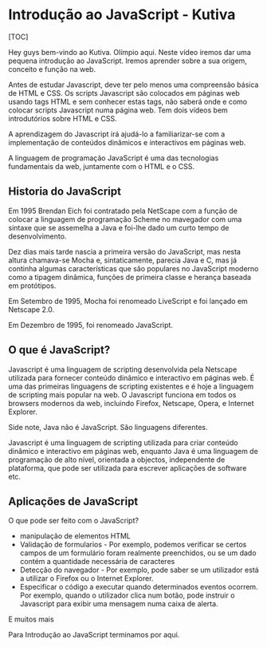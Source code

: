 # Introdução ao JavaScript - Kutiva

[TOC]



Hey guys bem-vindo ao Kutiva. Olímpio aqui. Neste vídeo iremos dar uma pequena introdução ao JavaScript. Iremos aprender sobre a sua origem, conceito e função na web. 

Antes de estudar Javascript, deve ter pelo menos uma compreensão básica de HTML e CSS. Os scripts Javascript são colocados em páginas web usando tags HTML e sem conhecer estas tags, não saberá onde e como colocar scripts Javascript numa página web. Tem dois vídeos bem introdutórios sobre HTML e CSS. 

A aprendizagem do Javascript irá ajudá-lo a familiarizar-se com a implementação de conteúdos dinâmicos e interactivos em páginas web.

A linguagem de programação JavaScript é uma das tecnologias fundamentais da web, juntamente com o HTML e o CSS. 

## Historia do JavaScript

Em 1995 Brendan Eich foi contratado pela NetScape com a função de colocar a linguagem de programação Scheme no mavegador com uma sintaxe que se assemelha a Java e foi-lhe dado um curto tempo de desenvolvimento.

Dez dias mais tarde nascia a primeira versão do JavaScript, mas nesta altura chamava-se Mocha e, sintaticamente, parecia Java e C, mas já continha algumas características que são populares no JavaScript moderno como a tipagem dinâmica, funções de primeira classe e herança baseada em protótipos. 

Em Setembro de 1995, Mocha foi renomeado LiveScript e foi lançado em Netscape 2.0.

Em Dezembro de 1995, foi renomeado JavaScript.



## O que é JavaScript?

Javascript é uma linguagem de scripting desenvolvida pela Netscape utilizada para fornecer conteúdo dinâmico e interactivo em páginas web. É uma das primeiras linguagens de scripting existentes e é hoje a linguagem de scripting mais popular na web. O Javascript funciona em todos os browsers modernos da web, incluindo Firefox, Netscape, Opera, e Internet Explorer.

Side note, Java não é JavaScript. São linguagens diferentes. 

Javascript é uma linguagem de scripting utilizada para criar conteúdo dinâmico e interactivo em páginas web, enquanto Java é uma linguagem de programação de alto nível, orientada a objectos, independente de plataforma, que pode ser utilizada para escrever aplicações de software etc.

## Aplicações de JavaScript

O que pode ser feito com o JavaScript?

- manipulação de elementos HTML 
- Validação de formularios - Por exemplo, podemos verificar se certos campos de um formulário foram realmente preenchidos, ou se um dado contém a quantidade necessária de caracteres
- Detecção do navegador - Por exemplo, pode saber se um utilizador está a utilizar o Firefox ou o Internet Explorer.
- Especificar o código a executar quando determinados eventos ocorrem. Por exemplo, quando o utilizador clica num botão, pode instruir o Javascript para exibir uma mensagem numa caixa de alerta.

E muitos mais



Para Introdução ao JavaScript terminamos por aqui.
